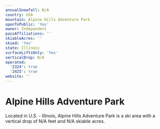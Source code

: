 ```yaml
---
annualSnowfall: N/A
country: USA
mountain: Alpine Hills Adventure Park
openToPublic: 'Yes'
owner: Independent
passAffiliations: ''
skiableAcres: ''
skied: 'Yes'
state: Illinois
surfaceLiftsOnly: 'Yes'
verticalDrop: N/A
operated:
  '2324': true
  '2425': true
website: ''
---
```



# Alpine Hills Adventure Park

Located in U.S. - Illinois, Alpine Hills Adventure Park is a ski area with a vertical drop of N/A feet and N/A skiable acres.
